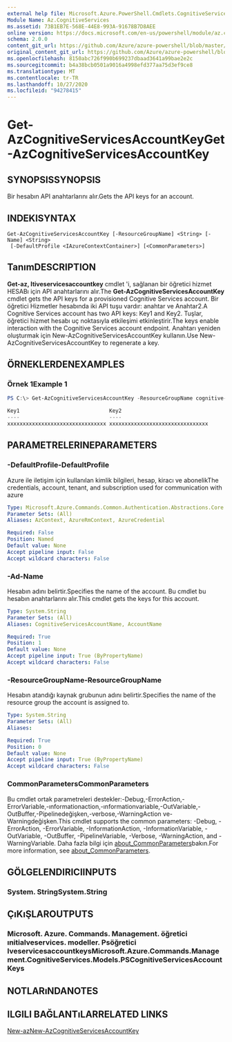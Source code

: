 ```yaml
---
external help file: Microsoft.Azure.PowerShell.Cmdlets.CognitiveServices.dll-Help.xml
Module Name: Az.CognitiveServices
ms.assetid: 73B1EB7E-568E-44E8-993A-91678B7D8AEE
online version: https://docs.microsoft.com/en-us/powershell/module/az.cognitiveservices/get-azcognitiveservicesaccountkey
schema: 2.0.0
content_git_url: https://github.com/Azure/azure-powershell/blob/master/src/CognitiveServices/CognitiveServices/help/Get-AzCognitiveServicesAccountKey.md
original_content_git_url: https://github.com/Azure/azure-powershell/blob/master/src/CognitiveServices/CognitiveServices/help/Get-AzCognitiveServicesAccountKey.md
ms.openlocfilehash: 8150abc726f990b699237dbaad3641a99bae2e2c
ms.sourcegitcommit: b4a38bcb0501a9016a4998efd377aa75d3ef9ce8
ms.translationtype: MT
ms.contentlocale: tr-TR
ms.lasthandoff: 10/27/2020
ms.locfileid: "94278415"
---
```

# <span data-ttu-id="94e86-101">Get-AzCognitiveServicesAccountKey</span><span class="sxs-lookup"><span data-stu-id="94e86-101">Get-AzCognitiveServicesAccountKey</span></span>

## <span data-ttu-id="94e86-102">SYNOPSIS</span><span class="sxs-lookup"><span data-stu-id="94e86-102">SYNOPSIS</span></span>
<span data-ttu-id="94e86-103">Bir hesabın API anahtarlarını alır.</span><span class="sxs-lookup"><span data-stu-id="94e86-103">Gets the API keys for an account.</span></span>

## <span data-ttu-id="94e86-104">INDEKI</span><span class="sxs-lookup"><span data-stu-id="94e86-104">SYNTAX</span></span>

```
Get-AzCognitiveServicesAccountKey [-ResourceGroupName] <String> [-Name] <String>
 [-DefaultProfile <IAzureContextContainer>] [<CommonParameters>]
```

## <span data-ttu-id="94e86-105">Tanım</span><span class="sxs-lookup"><span data-stu-id="94e86-105">DESCRIPTION</span></span>
<span data-ttu-id="94e86-106">**Get-az, Itiveservicesaccountkey** cmdlet 'i, sağlanan bir öğretici hizmet HESABı için API anahtarlarını alır.</span><span class="sxs-lookup"><span data-stu-id="94e86-106">The **Get-AzCognitiveServicesAccountKey** cmdlet gets the API keys for a provisioned Cognitive Services account.</span></span>
<span data-ttu-id="94e86-107">Bir öğretici Hizmetler hesabında iki API tuşu vardır: anahtar ve Anahtar2.</span><span class="sxs-lookup"><span data-stu-id="94e86-107">A Cognitive Services account has two API keys: Key1 and Key2.</span></span>
<span data-ttu-id="94e86-108">Tuşlar, öğretici hizmet hesabı uç noktasıyla etkileşimi etkinleştirir.</span><span class="sxs-lookup"><span data-stu-id="94e86-108">The keys enable interaction with the Cognitive Services account endpoint.</span></span>
<span data-ttu-id="94e86-109">Anahtarı yeniden oluşturmak için New-AzCognitiveServicesAccountKey kullanın.</span><span class="sxs-lookup"><span data-stu-id="94e86-109">Use New-AzCognitiveServicesAccountKey to regenerate a key.</span></span>

## <span data-ttu-id="94e86-110">ÖRNEKLERDEN</span><span class="sxs-lookup"><span data-stu-id="94e86-110">EXAMPLES</span></span>

### <span data-ttu-id="94e86-111">Örnek 1</span><span class="sxs-lookup"><span data-stu-id="94e86-111">Example 1</span></span>
```powershell
PS C:\> Get-AzCognitiveServicesAccountKey -ResourceGroupName cognitive-services-resource-group -name myluis

Key1                             Key2
----                             ----
xxxxxxxxxxxxxxxxxxxxxxxxxxxxxxxx xxxxxxxxxxxxxxxxxxxxxxxxxxxxxxxx
```

## <span data-ttu-id="94e86-112">PARAMETRELERINE</span><span class="sxs-lookup"><span data-stu-id="94e86-112">PARAMETERS</span></span>

### <span data-ttu-id="94e86-113">-DefaultProfile</span><span class="sxs-lookup"><span data-stu-id="94e86-113">-DefaultProfile</span></span>
<span data-ttu-id="94e86-114">Azure ile iletişim için kullanılan kimlik bilgileri, hesap, kiracı ve abonelik</span><span class="sxs-lookup"><span data-stu-id="94e86-114">The credentials, account, tenant, and subscription used for communication with azure</span></span>

```yaml
Type: Microsoft.Azure.Commands.Common.Authentication.Abstractions.Core.IAzureContextContainer
Parameter Sets: (All)
Aliases: AzContext, AzureRmContext, AzureCredential

Required: False
Position: Named
Default value: None
Accept pipeline input: False
Accept wildcard characters: False
```

### <span data-ttu-id="94e86-115">-Ad</span><span class="sxs-lookup"><span data-stu-id="94e86-115">-Name</span></span>
<span data-ttu-id="94e86-116">Hesabın adını belirtir.</span><span class="sxs-lookup"><span data-stu-id="94e86-116">Specifies the name of the account.</span></span>
<span data-ttu-id="94e86-117">Bu cmdlet bu hesabın anahtarlarını alır.</span><span class="sxs-lookup"><span data-stu-id="94e86-117">This cmdlet gets the keys for this account.</span></span>

```yaml
Type: System.String
Parameter Sets: (All)
Aliases: CognitiveServicesAccountName, AccountName

Required: True
Position: 1
Default value: None
Accept pipeline input: True (ByPropertyName)
Accept wildcard characters: False
```

### <span data-ttu-id="94e86-118">-ResourceGroupName</span><span class="sxs-lookup"><span data-stu-id="94e86-118">-ResourceGroupName</span></span>
<span data-ttu-id="94e86-119">Hesabın atandığı kaynak grubunun adını belirtir.</span><span class="sxs-lookup"><span data-stu-id="94e86-119">Specifies the name of the resource group the account is assigned to.</span></span>

```yaml
Type: System.String
Parameter Sets: (All)
Aliases:

Required: True
Position: 0
Default value: None
Accept pipeline input: True (ByPropertyName)
Accept wildcard characters: False
```

### <span data-ttu-id="94e86-120">CommonParameters</span><span class="sxs-lookup"><span data-stu-id="94e86-120">CommonParameters</span></span>
<span data-ttu-id="94e86-121">Bu cmdlet ortak parametreleri destekler:-Debug,-ErrorAction,-ErrorVariable,-ınformationaction,-ınformationvariable,-OutVariable,-OutBuffer,-Pipelinedeğişken,-verbose,-WarningAction ve-Warningdeğişken.</span><span class="sxs-lookup"><span data-stu-id="94e86-121">This cmdlet supports the common parameters: -Debug, -ErrorAction, -ErrorVariable, -InformationAction, -InformationVariable, -OutVariable, -OutBuffer, -PipelineVariable, -Verbose, -WarningAction, and -WarningVariable.</span></span> <span data-ttu-id="94e86-122">Daha fazla bilgi için [about_CommonParameters](http://go.microsoft.com/fwlink/?LinkID=113216)bakın.</span><span class="sxs-lookup"><span data-stu-id="94e86-122">For more information, see [about_CommonParameters](http://go.microsoft.com/fwlink/?LinkID=113216).</span></span>

## <span data-ttu-id="94e86-123">GÖLGELENDIRICI</span><span class="sxs-lookup"><span data-stu-id="94e86-123">INPUTS</span></span>

### <span data-ttu-id="94e86-124">System. String</span><span class="sxs-lookup"><span data-stu-id="94e86-124">System.String</span></span>

## <span data-ttu-id="94e86-125">ÇıKıŞLAR</span><span class="sxs-lookup"><span data-stu-id="94e86-125">OUTPUTS</span></span>

### <span data-ttu-id="94e86-126">Microsoft. Azure. Commands. Management. öğretici ınitialveservices. modeller. Psöğretici Iveservicesaccountkeys</span><span class="sxs-lookup"><span data-stu-id="94e86-126">Microsoft.Azure.Commands.Management.CognitiveServices.Models.PSCognitiveServicesAccountKeys</span></span>

## <span data-ttu-id="94e86-127">NOTLARıNDA</span><span class="sxs-lookup"><span data-stu-id="94e86-127">NOTES</span></span>

## <span data-ttu-id="94e86-128">ILGILI BAĞLANTıLAR</span><span class="sxs-lookup"><span data-stu-id="94e86-128">RELATED LINKS</span></span>

[<span data-ttu-id="94e86-129">New-az</span><span class="sxs-lookup"><span data-stu-id="94e86-129">New-AzCognitiveServicesAccountKey</span></span>](./New-AzCognitiveServicesAccountKey.md)


